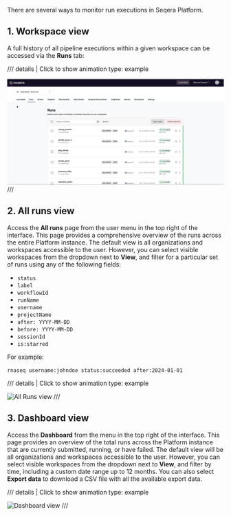 
There are several ways to monitor run executions in Seqera Platform.

## 1. Workspace view

A full history of all pipeline executions within a given workspace can be accessed via the **Runs** tab:


/// details | Click to show animation
    type: example
    
![View runs](assets/sp-cloud-view-all-runs.gif)
///

## 2. All runs view

Access the **All runs** page from the user menu in the top right of the interface. This page provides a comprehensive overview of the runs across the entire Platform instance. The default view is all organizations and workspaces accessible to the user. However, you can select visible workspaces from the dropdown next to **View**, and filter for a particular set of runs using any of the following fields:

- `status`
- `label`
- `workflowId`
- `runName`
- `username`
- `projectName`
- `after: YYYY-MM-DD`
- `before: YYYY-MM-DD`
- `sessionId`
- `is:starred`

For example:

```
rnaseq username:johndoe status:succeeded after:2024-01-01
```


/// details | Click to show animation
    type: example

![All Runs view](assets/all_runs_view.gif)
///

## 3. Dashboard view

Access the **Dashboard** from the menu in the top right of the interface. This page provides an overview of the total runs across the Platform instance that are currently submitted, running, or have failed. The default view will be all organizations and workspaces accessible to the user. However, you can select visible workspaces from the dropdown next to **View**, and filter by time, including a custom date range up to 12 months. You can also select **Export data** to download a CSV file with all the available export data.


/// details | Click to show animation
    type: example

![Dashboard view](./assets/dashboard_view.gif)
///
